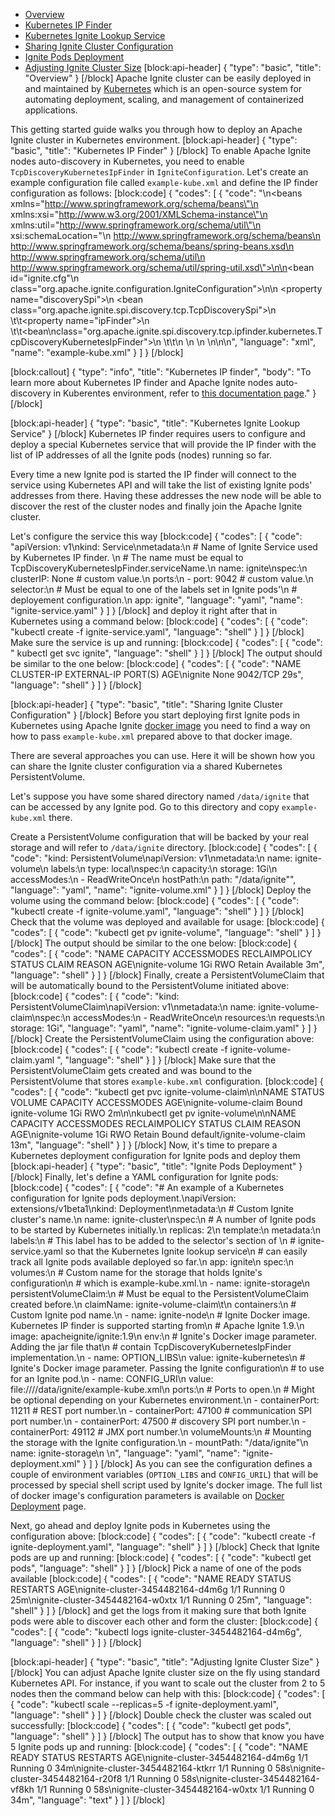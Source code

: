 * [Overview](#overview)
* [Kubernetes IP Finder](#kubernetes-ip-finder)
* [Kubernetes Ignite Lookup Service](#kubernetes-ignite-lookup-service)
* [Sharing Ignite Cluster Configuration](#sharing-ignite-cluster-configuration)
* [Ignite Pods Deployment](#ignite-pods-deployment)
* [Adjusting Ignite Cluster Size](#adjusting-ignite-cluster-size)
[block:api-header]
{
  "type": "basic",
  "title": "Overview"
}
[/block]
Apache Ignite cluster can be easily deployed in and maintained by [Kubernetes](https://kubernetes.io) which is an open-source system for automating deployment, scaling, and management of containerized applications.

This getting started guide walks you through how to deploy an Apache Ignite cluster in Kubernetes environment.
[block:api-header]
{
  "type": "basic",
  "title": "Kubernetes IP Finder"
}
[/block]
To enable Apache Ignite nodes auto-discovery in Kubernetes, you need to enable `TcpDiscoveryKubernetesIpFinder` in `IgniteConfiguration`. Let's create an example configuration file called `example-kube.xml` and define the IP finder configuration as follows:
[block:code]
{
  "codes": [
    {
      "code": "<?xml version=\"1.0\" encoding=\"UTF-8\"?>\n<beans xmlns=\"http://www.springframework.org/schema/beans\"\n       xmlns:xsi=\"http://www.w3.org/2001/XMLSchema-instance\"\n       xmlns:util=\"http://www.springframework.org/schema/util\"\n       xsi:schemaLocation=\"\n        http://www.springframework.org/schema/beans\n        http://www.springframework.org/schema/beans/spring-beans.xsd\n        http://www.springframework.org/schema/util\n        http://www.springframework.org/schema/util/spring-util.xsd\">\n\n<bean id=\"ignite.cfg\"\n    class=\"org.apache.ignite.configuration.IgniteConfiguration\">\n\n    <property name=\"discoverySpi\">\n        <bean class=\"org.apache.ignite.spi.discovery.tcp.TcpDiscoverySpi\">\n        \t\t<property name=\"ipFinder\">\n            \t\t<bean\nclass=\"org.apache.ignite.spi.discovery.tcp.ipfinder.kubernetes.TcpDiscoveryKubernetesIpFinder\">\n            \t\t</bean>\n            </property>\n        </bean>\n    </property>\n</bean>\n</beans>\n",
      "language": "xml",
      "name": "example-kube.xml"
    }
  ]
}
[/block]

[block:callout]
{
  "type": "info",
  "title": "Kubernetes IP finder",
  "body": "To learn more about Kubernetes IP finder and Apache Ignite nodes auto-discovery in Kuberentes environment, refer to [this documentation page](https://apacheignite-mix.readme.io/docs/kubernetes-discovery)."
}
[/block]

[block:api-header]
{
  "type": "basic",
  "title": "Kubernetes Ignite Lookup Service"
}
[/block]
Kubernetes IP finder requires users to configure and deploy a special Kubernetes service that will provide the IP finder with the list of IP addresses of all the Ignite pods (nodes) running so far.

Every time a new Ignite pod is started the IP finder will connect to the service using Kubernetes API and will take the list of existing Ignite pods' addresses from there. Having these addresses the new node will be able to discover the rest of the cluster nodes and finally join the Apache Ignite cluster.

Let's configure the service this way
[block:code]
{
  "codes": [
    {
      "code": "apiVersion: v1\nkind: Service\nmetadata:\n  # Name of Ignite Service used by Kubernetes IP finder. \n  # The name must be equal to TcpDiscoveryKubernetesIpFinder.serviceName.\n  name: ignite\nspec:\n  clusterIP: None # custom value.\n  ports:\n    - port: 9042 # custom value.\n  selector:\n    # Must be equal to one of the labels set in Ignite pods'\n    # deployement configuration.\n    app: ignite",
      "language": "yaml",
      "name": "ignite-service.yaml"
    }
  ]
}
[/block]
and deploy it right after that in Kubernetes using a command below:
[block:code]
{
  "codes": [
    {
      "code": "kubectl create -f ignite-service.yaml",
      "language": "shell"
    }
  ]
}
[/block]
Make sure the service is up and running:
[block:code]
{
  "codes": [
    {
      "code": " kubectl get svc ignite",
      "language": "shell"
    }
  ]
}
[/block]
The output should be similar to the one below:
[block:code]
{
  "codes": [
    {
      "code": "NAME      CLUSTER-IP   EXTERNAL-IP   PORT(S)    AGE\nignite    None         <none>        9042/TCP   29s",
      "language": "shell"
    }
  ]
}
[/block]

[block:api-header]
{
  "type": "basic",
  "title": "Sharing Ignite Cluster Configuration"
}
[/block]
Before you start deploying first Ignite pods in Kubernetes using Apache Ignite [docker image](https://apacheignite.readme.io/docs/docker-deployment) you need to find a way on how to pass `example-kube.xml` prepared above to that docker image.

There are several approaches you can use. Here it will be shown how you can share the Ignite cluster configuration via a shared Kubernetes PersistentVolume.

Let's suppose you have some shared directory named `/data/ignite` that can be accessed by any Ignite pod. Go to this directory and copy `example-kube.xml` there.

Create a PersistentVolume configuration that will be backed by your real storage and will refer to `/data/ignite` directory.
[block:code]
{
  "codes": [
    {
      "code": "kind: PersistentVolume\napiVersion: v1\nmetadata:\n  name: ignite-volume\n  labels:\n    type: local\nspec:\n  capacity:\n    storage: 1Gi\n  accessModes:\n    - ReadWriteOnce\n  hostPath:\n    path: \"/data/ignite\"",
      "language": "yaml",
      "name": "ignite-volume.xml"
    }
  ]
}
[/block]
 Deploy the volume using the command below:
[block:code]
{
  "codes": [
    {
      "code": "kubectl create -f ignite-volume.yaml",
      "language": "shell"
    }
  ]
}
[/block]
Check that the volume was deployed and available for usage:
[block:code]
{
  "codes": [
    {
      "code": "kubectl get pv ignite-volume",
      "language": "shell"
    }
  ]
}
[/block]
The output should be similar to the one below:
[block:code]
{
  "codes": [
    {
      "code": "NAME            CAPACITY   ACCESSMODES   RECLAIMPOLICY   STATUS      CLAIM     REASON    AGE\nignite-volume   1Gi        RWO           Retain          Available                       3m",
      "language": "shell"
    }
  ]
}
[/block]
Finally, create a PersistentVolumeClaim that will be automatically bound to the PersistentVolume initiated above:
[block:code]
{
  "codes": [
    {
      "code": "kind: PersistentVolumeClaim\napiVersion: v1\nmetadata:\n  name: ignite-volume-claim\nspec:\n  accessModes:\n    - ReadWriteOnce\n  resources:\n    requests:\n      storage: 1Gi",
      "language": "yaml",
      "name": "ignite-volume-claim.yaml"
    }
  ]
}
[/block]
Create the PersistentVolumeClaim using the configuration above:
[block:code]
{
  "codes": [
    {
      "code": "kubectl create -f ignite-volume-claim.yaml ",
      "language": "shell"
    }
  ]
}
[/block]
Make sure that the PersistentVolumeClaim gets created and was bound to the PersistentVolume that stores `example-kube.xml` configuration.
[block:code]
{
  "codes": [
    {
      "code": "kubectl get pvc ignite-volume-claim\n\nNAME                  STATUS    VOLUME          CAPACITY   ACCESSMODES   AGE\nignite-volume-claim   Bound     ignite-volume   1Gi        RWO           2m\n\nkubectl get pv ignite-volume\n\nNAME            CAPACITY   ACCESSMODES   RECLAIMPOLICY   STATUS    CLAIM                         REASON    AGE\nignite-volume   1Gi        RWO           Retain          Bound     default/ignite-volume-claim             13m",
      "language": "shell"
    }
  ]
}
[/block]
Now, it's time to prepare a Kubernetes deployment configuration for Ignite pods and deploy them
[block:api-header]
{
  "type": "basic",
  "title": "Ignite Pods Deployment"
}
[/block]
Finally, let's define a YAML configuration for Ignite pods:
[block:code]
{
  "codes": [
    {
      "code": "# An example of a Kubernetes configuration for Ignite pods deployment.\napiVersion: extensions/v1beta1\nkind: Deployment\nmetadata:\n  # Custom Ignite cluster's name.\n  name: ignite-cluster\nspec:\n  # A number of Ignite pods to be started by Kubernetes initially.\n  replicas: 2\n  template:\n    metadata:\n      labels:\n        # This label has to be added to the selector's section of \n        # ignite-service.yaml so that the Kubernetes Ignite lookup service\n        # can easily track all Ignite pods available deployed so far.\n        app: ignite\n    spec:\n      volumes:\n        # Custom name for the storage that holds Ignite's configuration\n        # which is example-kube.xml.\n        - name: ignite-storage\n          persistentVolumeClaim:\n           # Must be equal to the PersistentVolumeClaim created before.\n           claimName: ignite-volume-claim\t\n      containers:\n        # Custom Ignite pod name.\n      - name: ignite-node\n        # Ignite Docker image. Kubernetes IP finder is supported starting from\n        # Apache Ignite 1.9.\n        image: apacheignite/ignite:1.9\n        env:\n        # Ignite's Docker image parameter. Adding the jar file that\n        # contain TcpDiscoveryKubernetesIpFinder implementation.\n        - name: OPTION_LIBS\n          value: ignite-kubernetes\n        # Ignite's Docker image parameter. Passing the Ignite configuration\n        # to use for an Ignite pod.\n        - name: CONFIG_URI\n          value: file:////data/ignite/example-kube.xml\n        ports:\n        # Ports to open.\n        # Might be optional depending on your Kubernetes environment.\n        - containerPort: 11211 # REST port number.\n        - containerPort: 47100 # communication SPI port number.\n        - containerPort: 47500 # discovery SPI port number.\n        - containerPort: 49112 # JMX port number.\n        volumeMounts:\n        # Mounting the storage with the Ignite configuration.\n        - mountPath: \"/data/ignite\"\n          name: ignite-storage\n          \n",
      "language": "yaml",
      "name": "ignite-deployment.xml"
    }
  ]
}
[/block]
As you can see the configuration defines a couple of environment variables (`OPTION_LIBS` and `CONFIG_URIL`) that will be processed by special shell script used by Ignite's docker image. The full list of docker image's configuration parameters is available on [Docker Deployment](doc:docker-deployment) page.

Next, go ahead and deploy Ignite pods in Kubernetes using the configuration​ above:
[block:code]
{
  "codes": [
    {
      "code": "kubectl create -f ignite-deployment.yaml",
      "language": "shell"
    }
  ]
}
[/block]
Check that Ignite pods are up and running:
[block:code]
{
  "codes": [
    {
      "code": "kubectl get pods",
      "language": "shell"
    }
  ]
}
[/block]
Pick a name of one of the pods available 
[block:code]
{
  "codes": [
    {
      "code": "NAME                              READY     STATUS    RESTARTS   AGE\nignite-cluster-3454482164-d4m6g   1/1       Running   0          25m\nignite-cluster-3454482164-w0xtx   1/1       Running   0          25m",
      "language": "shell"
    }
  ]
}
[/block]
and get the logs from it making sure that both Ignite pods were able to discover each other and form the cluster:
[block:code]
{
  "codes": [
    {
      "code": "kubectl logs ignite-cluster-3454482164-d4m6g",
      "language": "shell"
    }
  ]
}
[/block]

[block:api-header]
{
  "type": "basic",
  "title": "Adjusting Ignite Cluster Size"
}
[/block]
You can adjust Apache Ignite cluster size on the fly using standard Kubernetes API. For instance, if you want to scale out the cluster from 2 to 5 nodes then the command below can help with this:
[block:code]
{
  "codes": [
    {
      "code": "kubectl scale --replicas=5 -f ignite-deployment.yaml",
      "language": "shell"
    }
  ]
}
[/block]
Double check the cluster was scaled out successfully:
[block:code]
{
  "codes": [
    {
      "code": "kubectl get pods",
      "language": "shell"
    }
  ]
}
[/block]
The output has to show that know you have 5 Ignite pods up and running:
[block:code]
{
  "codes": [
    {
      "code": "NAME                              READY     STATUS    RESTARTS   AGE\nignite-cluster-3454482164-d4m6g   1/1       Running   0          34m\nignite-cluster-3454482164-ktkrr   1/1       Running   0          58s\nignite-cluster-3454482164-r20f8   1/1       Running   0          58s\nignite-cluster-3454482164-vf8kh   1/1       Running   0          58s\nignite-cluster-3454482164-w0xtx   1/1       Running   0          34m",
      "language": "text"
    }
  ]
}
[/block]